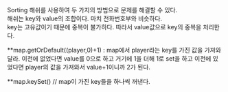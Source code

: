 Sorting 해쉬를 사용하여 두 가지의 방법으로 문제를 해결할 수 있다. 
<br>해쉬는 key와 value의 조합이다. 마치 전화번호부와 비슷하다. 
<br>key는 고유값이기 때문에 중복이 불가하다. 따라서 value값으로 key의 중복을 처리한다. 

**map.getOrDefault((player,0)+1) : map에서 player라는 key를 가진 값을 가져와달라. 
이전에 없었다면 value를 0으로 하고 거기에 1을 더해 1로 set을 하고 
이전에 있었다면 player의 값을 가져와서 value+1이니까 2가 된다. 

**map.keySet() // map이 가진 key들을 하나씩 꺼낸다. 
